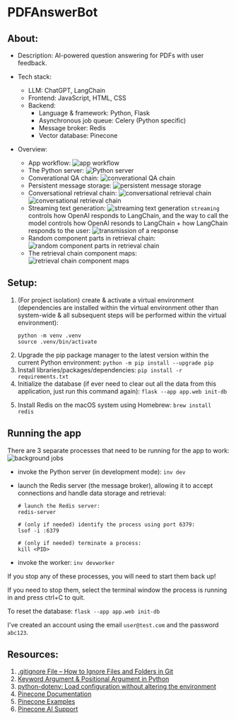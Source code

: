# PDFAnswerBot

## About:

- Description: AI-powered question answering for PDFs with user feedback.
- Tech stack:
  - LLM: ChatGPT, LangChain
  - Frontend: JavaScript, HTML, CSS
  - Backend:
    - Language & framework: Python, Flask
    - Asynchronous job queue: Celery (Python specific)
    - Message broker: Redis
    - Vector database: Pinecone
- Overview:

  - App workflow:
    ![app workflow](images/PDFAnswerBot_workflow.png)
  - The Python server:
    ![Python server](images/python_server.png)
  - Converational QA chain:
    ![converational QA chain](images/conversational_QA_chain.png)
  - Persistent message storage:
    ![persistent message storage](images/store_msgs_in_db.png)
  - Conversational retrieval chain:
    ![conversational retrieval chain](images/conversational_retrieval_chain1.png)
    ![conversational retrieval chain](images/conversational_retrieval_chain2.png)
  - Streaming text generation:
    ![streaming text generation](images/streaming_text_generation.png)
    `streaming` controls how OpenAI responds to LangChain, and the way to call the model controls how OpenAI resonds to LangChain + how LangChain responds to the user:
    ![transmission of a response](images/streaming_response.png)
  - Random component parts in retrieval chain:
    ![random component parts in retrieval chain](images/random_variations_of_component_parts.png)
  - The retrieval chain component maps:
    ![retrieval chain component maps](images/component_maps.png)

## Setup:

1. (For project isolation) create & activate a virtual environment (dependencies are installed within the virtual environment other than system-wide & all subsequent steps will be performed within the virtual environment):
   ```
   python -m venv .venv
   source .venv/bin/activate
   ```
2. Upgrade the pip package manager to the latest version within the current Python environment: `python -m pip install --upgrade pip`
3. Install libraries/packages/dependencies: `pip install -r requirements.txt`
4. Initialize the database (if ever need to clear out all the data from this application, just run this command again): `flask --app app.web init-db`
<!-- Start the file upload server with `python app.py` -->
5. Install Redis on the macOS system using Homebrew: `brew install redis`

## Running the app

There are 3 separate processes that need to be running for the app to work:
![background jobs](images/background_jobs.png)

- invoke the Python server (in development mode): `inv dev`
- launch the Redis server (the message broker), allowing it to accept connections and handle data storage and retrieval:

  ```
  # launch the Redis server:
  redis-server

  # (only if needed) identify the process using port 6379:
  lsof -i :6379

  # (only if needed) terminate a process:
  kill <PID>
  ```

- invoke the worker: `inv devworker`

If you stop any of these processes, you will need to start them back up!

If you need to stop them, select the terminal window the process is running in and press ctrl+C to quit.

To reset the database: `flask --app app.web init-db`

I've created an account using the email `user@test.com` and the password `abc123`.

## Resources:

1. [.gitignore File – How to Ignore Files and Folders in Git](https://www.freecodecamp.org/news/gitignore-file-how-to-ignore-files-and-folders-in-git/)
2. [Keyword Argument & Positional Argument in Python](https://www.geeksforgeeks.org/keyword-and-positional-argument-in-python/)
3. [python-dotenv: Load configuration without altering the environment](https://pypi.org/project/python-dotenv/)
4. [Pinecone Documentation](https://docs.pinecone.io/)
5. [Pinecone Examples](https://docs.pinecone.io/page/examples)
6. [Pinecone AI Support](https://support.pinecone.io/hc/en-us)

